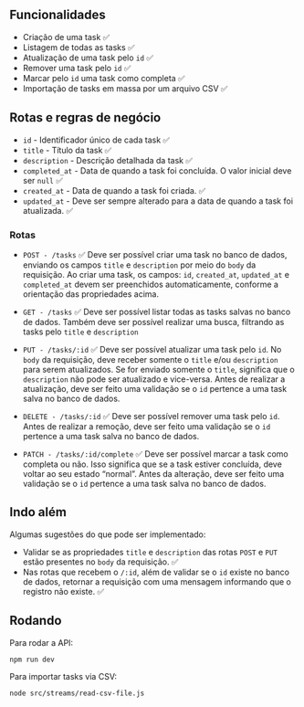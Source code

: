 ## Funcionalidades
- Criação de uma task ✅
- Listagem de todas as tasks ✅
- Atualização de uma task pelo `id` ✅
- Remover uma task pelo `id` ✅
- Marcar pelo `id` uma task como completa  ✅
- Importação de tasks em massa por um arquivo CSV ✅

## Rotas e regras de negócio
- `id` - Identificador único de cada task ✅
- `title` - Título da task ✅
- `description` - Descrição detalhada da task ✅
- `completed_at` - Data de quando a task foi concluída. O valor inicial deve ser `null` ✅
- `created_at` - Data de quando a task foi criada. ✅
- `updated_at` - Deve ser sempre alterado para a data de quando a task foi atualizada. ✅

### Rotas
- `POST - /tasks` ✅
    Deve ser possível criar uma task no banco de dados, enviando os campos `title` e `description` por meio do `body` da requisição.
    Ao criar uma task, os campos: `id`, `created_at`, `updated_at` e `completed_at` devem ser preenchidos automaticamente, conforme a orientação das propriedades acima.

- `GET - /tasks` ✅
    Deve ser possível listar todas as tasks salvas no banco de dados.
    Também deve ser possível realizar uma busca, filtrando as tasks pelo `title` e `description`
    
- `PUT - /tasks/:id` ✅
    Deve ser possível atualizar uma task pelo `id`.
    No `body` da requisição, deve receber somente o `title` e/ou `description` para serem atualizados.
    Se for enviado somente o `title`, significa que o `description` não pode ser atualizado e vice-versa.
    Antes de realizar a atualização, deve ser feito uma validação se o `id` pertence a uma task salva no banco de dados.
    
- `DELETE - /tasks/:id` ✅
    Deve ser possível remover uma task pelo `id`.
    Antes de realizar a remoção, deve ser feito uma validação se o `id` pertence a uma task salva no banco de dados.
    
- `PATCH - /tasks/:id/complete` ✅
    Deve ser possível marcar a task como completa ou não. Isso significa que se a task estiver concluída, deve voltar ao seu estado “normal”.
    Antes da alteração, deve ser feito uma validação se o `id` pertence a uma task salva no banco de dados.

## Indo além
Algumas sugestões do que pode ser implementado:
- Validar se as propriedades `title` e `description` das rotas `POST` e `PUT` estão presentes no `body` da requisição. ✅
- Nas rotas que recebem o `/:id`, além de validar se o `id` existe no banco de dados, retornar a requisição com uma mensagem informando que o registro não existe. ✅

## Rodando
Para rodar a API:
```bash
npm run dev
```
Para importar tasks via CSV:
```bash
node src/streams/read-csv-file.js
```
